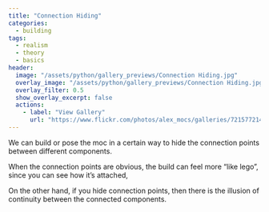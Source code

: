 ```yaml
---
title: "Connection Hiding"
categories:
  - building
tags:
  - realism
  - theory
  - basics
header:
  image: "/assets/python/gallery_previews/Connection Hiding.jpg"
  overlay_image: "/assets/python/gallery_previews/Connection Hiding.jpg"
  overlay_filter: 0.5
  show_overlay_excerpt: false
  actions:
    - label: "View Gallery"
      url: "https://www.flickr.com/photos/alex_mocs/galleries/72157721451007160/"
---
```


We can build or pose the moc in a certain way to hide the connection points between different components.

When the connection points are obvious, the build can feel more “like lego”, since you can see how it’s attached,

On the other hand, if you hide connection points, then there is the illusion of continuity between the connected components.
